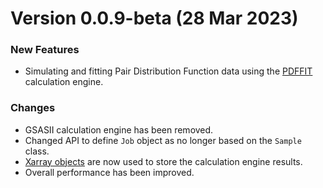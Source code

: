 # Version 0.0.9-beta (28 Mar 2023)

### New Features

- Simulating and fitting Pair Distribution Function data using the [PDFFIT](https://github.com/diffpy/diffpy.pdffit2) calculation engine.

### Changes

- GSASII calculation engine has been removed.
- Changed API to define `Job` object as no longer based on the `Sample` class.
- [Xarray objects](https://github.com/pydata/xarray) are now used to store the calculation engine results.
- Overall performance has been improved.

